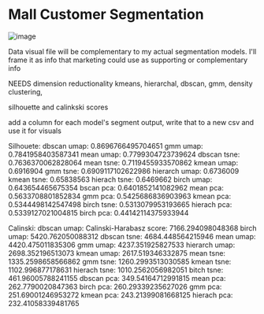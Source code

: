 # Mall Customer Segmentation
![image](https://github.com/masonlonoff/Mall_Customer_Segmentation/assets/117112918/282ace0a-2e27-4ead-b241-db366af5512c)


Data visual file will be complementary to my actual segmentation models. I'll frame it as info that marketing could use as supporting or complementary info

NEEDS dimension reductionality
kmeans, hierarchal, dbscan, gmm, density clustering, 

silhouette and calinkski scores

add a column for each model's segment output, write that to a new csv and use it for visuals 

Silhouete:
dbscan umap: 0.8696766495704651
gmm umap: 0.7841958403587341
mean umap: 0.7799304723739624
dbscan tsne: 0.7636370062828064
mean tsne: 0.7119455933570862
kmean umap: 0.6916904
gmm tsne: 0.6909117102622986
hierarch umap: 0.6736009
kmean tsne: 0.65838563
hierach tsne: 0.6469662
birch umap: 0.643654465675354
bscan pca: 0.6401852141082962
mean pca: 0.5633708801852834
gmm pca: 0.5425686836903963
kmean pca: 0.5344498142547498
birch tsne: 0.5313079953193665
hierach pca: 0.5339127021004815
birch pca: 0.44142114375933944



Calinski:
dbscan umap: Calinski-Harabasz score: 7166.294098048368
birch umap: 5420.762050088312
dbscan tsne: 4684.448564215946
mean umap: 4420.475011835306
gmm umap: 4237.351925827533
hierarch umap: 2698.352196513073
kmean umap: 2617.519346332875
mean tsne: 1335.2598658566862
gmm tsne: 1260.2993513030585
kmean tsne: 1102.996877178631
hierach tsne: 1010.2562056982051
bitch tsne: 461.96005788241155
dbscan pca: 349.54164712991815
mean pca: 262.7790020847363
birch pca: 260.29339235627026
gmm pca: 251.69001246953272
kmean pca: 243.21399081668125
hierach pca: 232.41058339481765

